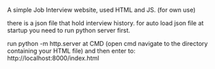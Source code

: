 A simple Job Interview website, used HTML and JS. (for own use)

there is a json file that hold interview history.
for auto load json file at startup you need to run python server first.

run python -m http.server at CMD (open cmd navigate to the directory containing your HTML file)
and then enter to: http://localhost:8000/index.html
